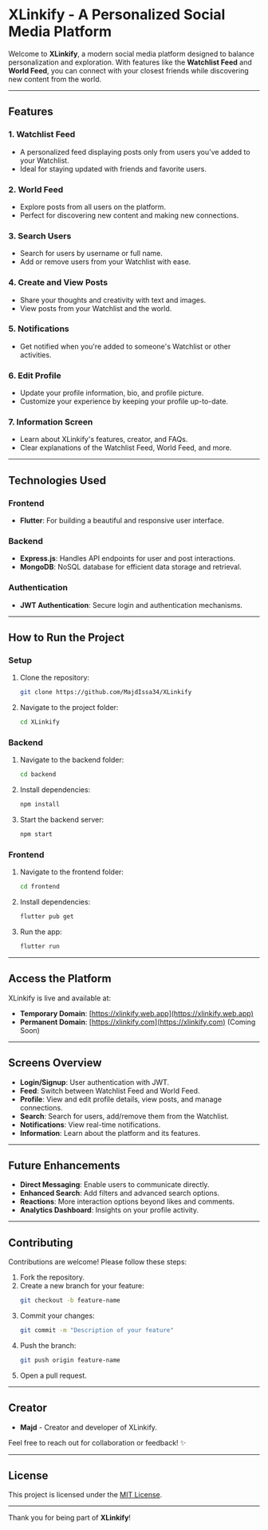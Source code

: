 # XLinkify - A Personalized Social Media Platform

Welcome to **XLinkify**, a modern social media platform designed to balance personalization and exploration. With features like the **Watchlist Feed** and **World Feed**, you can connect with your closest friends while discovering new content from the world.

---

## **Features**

### 1. **Watchlist Feed**
- A personalized feed displaying posts only from users you've added to your Watchlist.
- Ideal for staying updated with friends and favorite users.

### 2. **World Feed**
- Explore posts from all users on the platform.
- Perfect for discovering new content and making new connections.

### 3. **Search Users**
- Search for users by username or full name.
- Add or remove users from your Watchlist with ease.

### 4. **Create and View Posts**
- Share your thoughts and creativity with text and images.
- View posts from your Watchlist and the world.

### 5. **Notifications**
- Get notified when you're added to someone's Watchlist or other activities.

### 6. **Edit Profile**
- Update your profile information, bio, and profile picture.
- Customize your experience by keeping your profile up-to-date.

### 7. **Information Screen**
- Learn about XLinkify's features, creator, and FAQs.
- Clear explanations of the Watchlist Feed, World Feed, and more.

---

## **Technologies Used**

### **Frontend**
- **Flutter**: For building a beautiful and responsive user interface.

### **Backend**
- **Express.js**: Handles API endpoints for user and post interactions.
- **MongoDB**: NoSQL database for efficient data storage and retrieval.

### **Authentication**
- **JWT Authentication**: Secure login and authentication mechanisms.

---

## **How to Run the Project**

### **Setup**
1. Clone the repository:
   ```bash
   git clone https://github.com/MajdIssa34/XLinkify
   ```
2. Navigate to the project folder:
   ```bash
   cd XLinkify
   ```

### **Backend**
1. Navigate to the backend folder:
   ```bash
   cd backend
   ```
2. Install dependencies:
   ```bash
   npm install
   ```
3. Start the backend server:
   ```bash
   npm start
   ```

### **Frontend**
1. Navigate to the frontend folder:
   ```bash
   cd frontend
   ```
2. Install dependencies:
   ```bash
   flutter pub get
   ```
3. Run the app:
   ```bash
   flutter run
   ```

---

## **Access the Platform**

XLinkify is live and available at:

- **Temporary Domain**: [https://xlinkify.web.app](https://xlinkify.web.app)
- **Permanent Domain**: [https://xlinkify.com](https://xlinkify.com) (Coming Soon)

---

## **Screens Overview**

- **Login/Signup**: User authentication with JWT.
- **Feed**: Switch between Watchlist Feed and World Feed.
- **Profile**: View and edit profile details, view posts, and manage connections.
- **Search**: Search for users, add/remove them from the Watchlist.
- **Notifications**: View real-time notifications.
- **Information**: Learn about the platform and its features.

---

## **Future Enhancements**

- **Direct Messaging**: Enable users to communicate directly.
- **Enhanced Search**: Add filters and advanced search options.
- **Reactions**: More interaction options beyond likes and comments.
- **Analytics Dashboard**: Insights on your profile activity.

---

## **Contributing**

Contributions are welcome! Please follow these steps:
1. Fork the repository.
2. Create a new branch for your feature:
   ```bash
   git checkout -b feature-name
   ```
3. Commit your changes:
   ```bash
   git commit -m "Description of your feature"
   ```
4. Push the branch:
   ```bash
   git push origin feature-name
   ```
5. Open a pull request.

---

## **Creator**

- **Majd** - Creator and developer of XLinkify.

Feel free to reach out for collaboration or feedback! ✨

---

## **License**

This project is licensed under the [MIT License](LICENSE).  

--- 

Thank you for being part of **XLinkify**!

